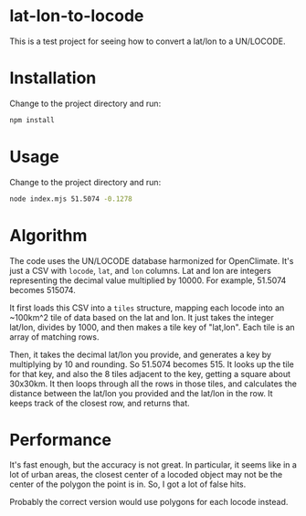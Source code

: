 # lat-lon-to-locode

This is a test project for seeing how to convert a lat/lon to a UN/LOCODE.

# Installation

Change to the project directory and run:

```bash
npm install
```

# Usage

Change to the project directory and run:

```bash
node index.mjs 51.5074 -0.1278
```

# Algorithm

The code uses the UN/LOCODE database harmonized for OpenClimate. It's just
a CSV with `locode`, `lat`, and `lon` columns. Lat and lon are integers representing the decimal value multiplied by 10000. For example, 51.5074 becomes 515074.

It first loads this CSV into a `tiles` structure, mapping each locode into an ~100km^2 tile of data based on the lat and lon. It just takes the integer lat/lon, divides by 1000, and then makes a tile key of "lat,lon". Each tile is an array of matching rows.

Then, it takes the decimal lat/lon you provide, and generates a key by multiplying by 10 and rounding. So 51.5074 becomes 515. It looks up the tile for that key, and also the 8 tiles adjacent to the key, getting a square about 30x30km. It then loops through all the rows in those tiles, and calculates the distance between the lat/lon you provided and the lat/lon in the row. It keeps track of the closest row, and returns that.

# Performance

It's fast enough, but the accuracy is not great. In particular, it seems like in a lot of urban areas, the closest center of a locoded object may not be the center of the polygon the point is in. So, I got a lot of false hits.

Probably the correct version would use polygons for each locode instead.